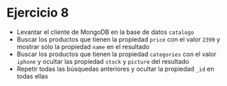 # Ejercicio 8

* Levantar el cliente de MongoDB en la base de datos `catalogo`
* Buscar los productos que tienen la propiedad `price` con el valor `2399` y mostrar sólo la propiedad `name` en el resultado
* Buscar los productos que tienen la propiedad `categories` con el valor `iphone` y ocultar las propiedad `stock` y `picture` del resultado
* Repetir todas las búsquedas anteriores y ocultar la propiedad `_id` en todas ellas